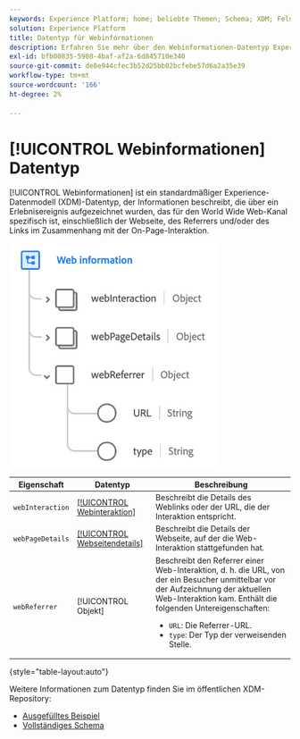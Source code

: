 ```yaml
---
keywords: Experience Platform; home; beliebte Themen; Schema; XDM; Felder; Schemas; Schemas; Webseitendetails; Datentyp; Datentyp; Datentyp; Datentyp; Webseite
solution: Experience Platform
title: Datentyp für Webinformationen
description: Erfahren Sie mehr über den Webinformationen-Datentyp Experience-Datenmodell (XDM) .
exl-id: bfb00835-5908-4baf-af2a-6d845710e340
source-git-commit: de8e944cfec3b52d25bb02bcfebe57d6a2a35e39
workflow-type: tm+mt
source-wordcount: '166'
ht-degree: 2%

---
```


# [!UICONTROL Webinformationen] Datentyp

[!UICONTROL Webinformationen] ist ein standardmäßiger Experience-Datenmodell (XDM)-Datentyp, der Informationen beschreibt, die über ein Erlebnisereignis aufgezeichnet wurden, das für den World Wide Web-Kanal spezifisch ist, einschließlich der Webseite, des Referrers und/oder des Links im Zusammenhang mit der On-Page-Interaktion.

![](../images/data-types/web-information.png)

| Eigenschaft | Datentyp | Beschreibung |
| --- | --- | --- |
| `webInteraction` | [[!UICONTROL Webinteraktion]](./web-interaction.md) | Beschreibt die Details des Weblinks oder der URL, die der Interaktion entspricht. |
| `webPageDetails` | [[!UICONTROL Webseitendetails]](./webpage-details.md) | Beschreibt die Details der Webseite, auf der die Web-Interaktion stattgefunden hat. |
| `webReferrer` | [!UICONTROL Objekt] | Beschreibt den Referrer einer Web-Interaktion, d. h. die URL, von der ein Besucher unmittelbar vor der Aufzeichnung der aktuellen Web-Interaktion kam. Enthält die folgenden Untereigenschaften: <ul><li>`URL`: Die Referrer-URL.</li><li>`type`: Der Typ der verweisenden Stelle.</li></ul> |

{style="table-layout:auto"}

Weitere Informationen zum Datentyp finden Sie im öffentlichen XDM-Repository:

* [Ausgefülltes Beispiel](https://github.com/adobe/xdm/blob/master/components/datatypes/webinfo.example.1.json)
* [Vollständiges Schema](https://github.com/adobe/xdm/blob/master/components/datatypes/webinfo.schema.json)
